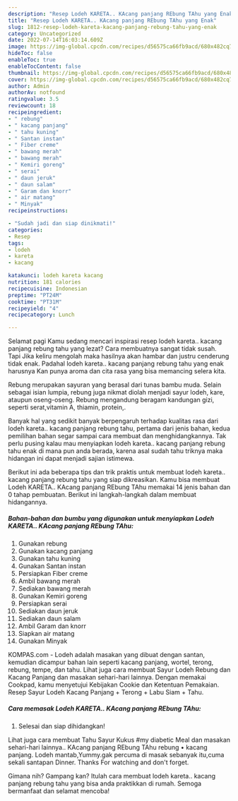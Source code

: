 ```yaml
---
description: "Resep Lodeh KARETA.. KAcang panjang REbung TAhu yang Enak"
title: "Resep Lodeh KARETA.. KAcang panjang REbung TAhu yang Enak"
slug: 1812-resep-lodeh-kareta-kacang-panjang-rebung-tahu-yang-enak
category: Uncategorized
date: 2022-07-14T16:03:14.609Z
image: https://img-global.cpcdn.com/recipes/d56575ca66fb9acd/680x482cq70/lodeh-kareta-kacang-panjang-rebung-tahu-foto-resep-utama.jpg
hideToc: false
enableToc: true
enableTocContent: false
thumbnail: https://img-global.cpcdn.com/recipes/d56575ca66fb9acd/680x482cq70/lodeh-kareta-kacang-panjang-rebung-tahu-foto-resep-utama.jpg
cover: https://img-global.cpcdn.com/recipes/d56575ca66fb9acd/680x482cq70/lodeh-kareta-kacang-panjang-rebung-tahu-foto-resep-utama.jpg
author: Admin
authorAv: notfound
ratingvalue: 3.5
reviewcount: 18
recipeingredient:
- " rebung"
- " kacang panjang"
- " tahu kuning"
- " Santan instan"
- " Fiber creme"
- " bawang merah"
- " bawang merah"
- " Kemiri goreng"
- " serai"
- " daun jeruk"
- " daun salam"
- " Garam dan knorr"
- " air matang"
- " Minyak"
recipeinstructions:

- "Sudah jadi dan siap dinikmati!"
categories:
- Resep
tags:
- lodeh
- kareta
- kacang

katakunci: lodeh kareta kacang 
nutrition: 181 calories
recipecuisine: Indonesian
preptime: "PT24M"
cooktime: "PT31M"
recipeyield: "4"
recipecategory: Lunch

---
```



Selamat pagi Kamu sedang mencari inspirasi resep lodeh kareta.. kacang panjang rebung tahu yang lezat? Cara membuatnya sangat tidak susah. Tapi Jika keliru mengolah maka hasilnya akan hambar dan justru cenderung tidak enak. Padahal lodeh kareta.. kacang panjang rebung tahu yang enak harusnya Kan punya aroma dan cita rasa yang bisa memancing selera kita.


Rebung merupakan sayuran yang berasal dari tunas bambu muda. Selain sebagai isian lumpia, rebung juga nikmat diolah menjadi sayur lodeh, kare, ataupun oseng-oseng. Rebung mengandung beragam kandungan gizi, seperti serat,vitamin A, thiamin, protein,.

Banyak hal yang sedikit banyak berpengaruh terhadap kualitas rasa dari lodeh kareta.. kacang panjang rebung tahu, pertama dari jenis bahan, kedua pemilihan bahan segar sampai cara membuat dan menghidangkannya. Tak perlu pusing kalau mau menyiapkan lodeh kareta.. kacang panjang rebung tahu enak di mana pun anda berada, karena asal sudah tahu triknya maka hidangan ini dapat menjadi sajian istimewa.


Berikut ini ada beberapa tips dan trik praktis untuk membuat lodeh kareta.. kacang panjang rebung tahu yang siap dikreasikan. Kamu bisa membuat Lodeh KARETA.. KAcang panjang REbung TAhu memakai 14 jenis bahan dan 0 tahap pembuatan. Berikut ini langkah-langkah dalam membuat hidangannya.

<!--inarticleads1-->

##### Bahan-bahan dan bumbu yang digunakan untuk menyiapkan Lodeh KARETA.. KAcang panjang REbung TAhu:

1. Gunakan  rebung
1. Gunakan  kacang panjang
1. Gunakan  tahu kuning
1. Gunakan  Santan instan
1. Persiapkan  Fiber creme
1. Ambil  bawang merah
1. Sediakan  bawang merah
1. Gunakan  Kemiri goreng
1. Persiapkan  serai
1. Sediakan  daun jeruk
1. Sediakan  daun salam
1. Ambil  Garam dan knorr
1. Siapkan  air matang
1. Gunakan  Minyak


KOMPAS.com - Lodeh adalah masakan yang dibuat dengan santan, kemudian dicampur bahan lain seperti kacang panjang, wortel, terong, rebung, tempe, dan tahu. Lihat juga cara membuat Sayur Lodeh Rebung dan Kacang Panjang dan masakan sehari-hari lainnya. Dengan memakai Cookpad, kamu menyetujui Kebijakan Cookie dan Ketentuan Pemakaian. Resep Sayur Lodeh Kacang Panjang + Terong + Labu Siam + Tahu. 

<!--inarticleads2-->

##### Cara memasak Lodeh KARETA.. KAcang panjang REbung TAhu:


1. Selesai dan siap dihidangkan!

Lihat juga cara membuat Tahu Sayur Kukus #my diabetic Meal dan masakan sehari-hari lainnya.. KAcang panjang REbung TAhu rebung • kacang panjang. Lodeh mantab,Yummy.gak percuma di masak sebanyak itu,cuma sekali santapan Dinner. Thanks For watching and don&#39;t forget. 

Gimana nih? Gampang kan? Itulah cara membuat lodeh kareta.. kacang panjang rebung tahu yang bisa anda praktikkan di rumah. Semoga bermanfaat dan selamat mencoba!
